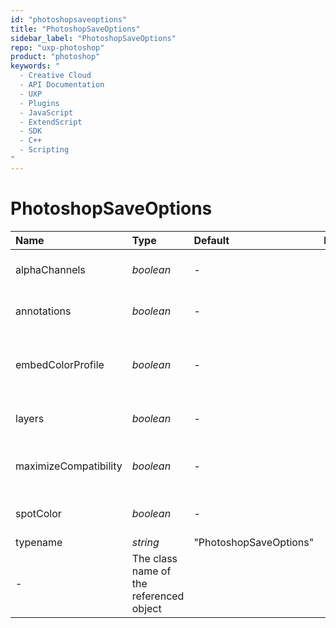 ```yaml
---
id: "photoshopsaveoptions"
title: "PhotoshopSaveOptions"
sidebar_label: "PhotoshopSaveOptions"
repo: "uxp-photoshop"
product: "photoshop"
keywords: "
  - Creative Cloud
  - API Documentation
  - UXP
  - Plugins
  - JavaScript
  - ExtendScript
  - SDK
  - C++
  - Scripting
"
---
```


# PhotoshopSaveOptions

| Name | Type | Default | Range | Description |
| :------ | :------ | :------ | :------ | :------ |
| alphaChannels | *boolean* | - | - | True to save the alpha channels |
| annotations | *boolean* | - | - | True to save the annotations |
| embedColorProfile | *boolean* | - | - | True to embed the color profiles in the document |
| layers | *boolean* | - | - | True to preserve the layers |
| maximizeCompatibility | *boolean* | - | - | Maximize Compatibility with older versions |
| spotColor | *boolean* | - | - | True to save the spot colors |
| typename | *string* | &quot;PhotoshopSaveOptions&quot;
 | - | The class name of the referenced object |
